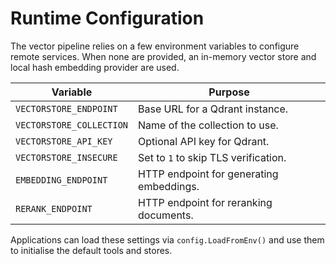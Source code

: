 # Runtime Configuration

The vector pipeline relies on a few environment variables to configure remote services. When none are provided, an in-memory vector store and local hash embedding provider are used.

| Variable | Purpose |
| --- | --- |
| `VECTORSTORE_ENDPOINT` | Base URL for a Qdrant instance. |
| `VECTORSTORE_COLLECTION` | Name of the collection to use. |
| `VECTORSTORE_API_KEY` | Optional API key for Qdrant. |
| `VECTORSTORE_INSECURE` | Set to `1` to skip TLS verification. |
| `EMBEDDING_ENDPOINT` | HTTP endpoint for generating embeddings. |
| `RERANK_ENDPOINT` | HTTP endpoint for reranking documents. |

Applications can load these settings via `config.LoadFromEnv()` and use them to initialise the default tools and stores.
